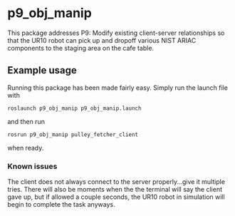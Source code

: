 # p9_obj_manip

This package addresses P9: Modify existing client-server relationships so that the UR10 robot can pick up and dropoff various NIST ARIAC components to the staging area on the cafe table.

## Example usage

Running this package has been made fairly easy.  Simply run the launch file with

`roslaunch p9_obj_manip p9_obj_manip.launch`

and then run

`rosrun p9_obj_manip pulley_fetcher_client`

when ready.

### Known issues

The client does not always connect to the server properly...give it multiple tries.  There will also be moments when the the terminal will say the client gave up, but if allowed a couple seconds, the UR10 robot in simulation will begin to complete the task anyways.
